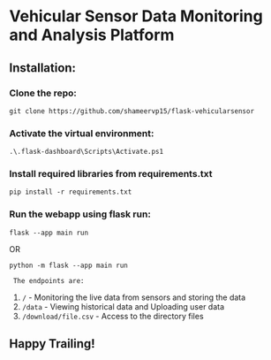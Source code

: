 
# **Vehicular Sensor Data Monitoring and Analysis Platform**

## Installation:

### Clone the repo:
 ```
 git clone https://github.com/shameervp15/flask-vehicularsensor
 ```

### Activate the virtual environment:
```
.\.flask-dashboard\Scripts\Activate.ps1
```

### Install required libraries from requirements.txt
 ```
 pip install -r requirements.txt
```

### Run the webapp using flask run:
 ```
 flask --app main run
```
OR
```
python -m flask --app main run
```
` The endpoints are:`
1. `/` - Monitoring the live data from sensors and storing the data
2. `/data` - Viewing historical data and Uploading user data
3. `/download/file.csv` - Access to the directory files

## Happy Trailing!


